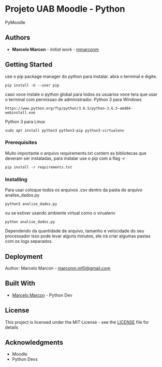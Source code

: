 # Projeto UAB Moodle - Python

PyMoodle

## Authors

- **Marcelo Marcon** - _Initial work_ - [mmarconm](https://github.com/mmarconm/pyMoodle)

## Getting Started

use o pip package manager do python para instalar.
abra o terminal e digite.

```
pip install -U --user pip
```

caso voce instale o python global para todos os usuarios voce tera que usar o terminal
com permissao de administrador.
Python 3 para Windows

```
https://www.python.org/ftp/python/3.6.5/python-3.6.5-amd64-webinstall.exe
```

Python 3 para Linux

```
sudo apt install python3 python3-pip python3-virtualenv
```

### Prerequisites

Muito importante o arquivo requirements.txt contem as bibliotecas que deveram ser instaladas, para instalar use o pip com a flag -r

```
pip install -r requirements.txt
```

### Installing

Para usar coloque todos os arquivos .csv dentro da pasta do arquivo analise_dados.py

```
python3 analise_dados.py
```

ou se estiver usando ambiente virtual como o virualenv

```
python analise_dados.py
```

Dependendo da quantidade de arquivo, tamanho e velocidade do seu processador isso pode levar alguns minutos, ele irá criar algumas pastas com os logs separados.

## Deployment

Author: Marcelo Marcon - marconm.inf0@gmail.com

## Built With

- [Marcelo Marcon](https://github.com/mmarconm/pyMoodle) - Python Dev

## License

This project is licensed under the MIT License - see the [LICENSE](LICENSE) file for details

## Acknowledgments

- Moodle
- Python Devs
